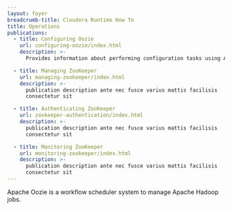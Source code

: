 ```yaml
---
layout: foyer
breadcrumb-title: Cloudera Runtime How To
title: Operations
publications:
  - title: Configuring Oozie
    url: configuring-oozie/index.html
    description: >-
      Provides information about performing configuration tasks using Apache Oozie and managing it.

  - title: Managing ZooKeeper
    url: managing-zookeeper/index.html
    description: >-
      publication description ante nec fusce varius mattis facilisis
      consectetur sit

  - title: Authenticating ZooKeeper
    url: zookeeper-authentication/index.html
    description: >-
      publication description ante nec fusce varius mattis facilisis
      consectetur sit

  - title: Monitoring ZooKeeper
    url: monitoring-zookeeper/index.html
    description: >-
      publication description ante nec fusce varius mattis facilisis
      consectetur sit
---
```

Apache Oozie is a workflow scheduler system to manage Apache Hadoop jobs.
